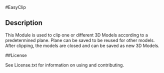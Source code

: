 #EasyClip

## Description

This Module is used to clip one or different 3D Models according to a predetermined plane. Plane can be saved to be reused for other models. After clipping, the models are closed and can be saved as new 3D Models. 


##License

See License.txt for information on using and contributing.

